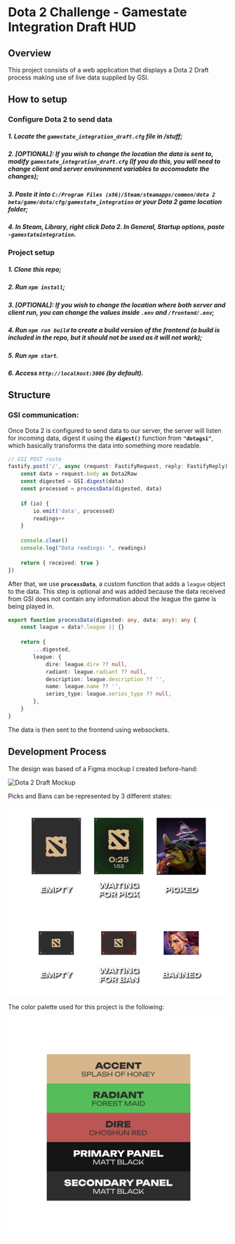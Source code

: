 # Dota 2 Challenge - Gamestate Integration Draft HUD

## Overview
This project consists of a web application that displays a Dota 2 Draft process making use of live data supplied by GSI.

## How to setup

### Configure Dota 2 to send data

##### 1. Locate the **`gamestate_integration_draft.cfg`** file in /stuff;
##### 2. **[OPTIONAL]:** If you wish to change the location the data is sent to, modify **`gamestate_integration_draft.cfg`** (If you do this, you will need to change client and server environment variables to accomodate the changes);
##### 3. Paste it into  **`C:/Program Files (x86)/Steam/steamapps/common/dota 2 beta/game/dota/cfg/gamestate_integration`** or your Dota 2 game location folder;
##### 4. In Steam, Library, right click Dota 2. In General, Startup options, paste **`-gamestateintegration`**.

### Project setup
##### 1. Clone this repo;
##### 2. Run **`npm install`**;
##### 3. **[OPTIONAL]:** If you wish to change the location where both server and client run, you can change the values inside **`.env`** and **`/frontend/.env`**;
##### 4. Run **`npm run build`** to create a build version of the frontend (a build is included in the repo, but it should not be used as it will not work);
##### 5. Run **`npm start`**.
##### 6. Access **`http://localhost:3006`** (by default).


## Structure

### GSI communication:

Once Dota 2 is configured to send data to our server, the server will listen for incoming data, digest it using the **`digest()`** function from **`"dotagsi"`**, which basically transforms the data into something more readable.

```typescript
// GSI POST route
fastify.post('/', async (request: FastifyRequest, reply: FastifyReply) => {
	const data = request.body as Dota2Raw 
	const digested = GSI.digest(data)
	const processed = processData(digested, data)

	if (io) {
		io.emit('data', processed)
		readings++
	}

	console.clear()
	console.log("Data readings: ", readings)

	return { received: true }
})
```

After that, we use **`processData`**, a custom function that adds a `league` object to the data. This step is optional and was added because the data received from GSI does not contain any information about the league the game is being played in.

```typescript
export function processData(digested: any, data: any): any {
	const league = data?.league || {}

	return {
		...digested,
		league: {
			dire: league.dire ?? null,
			radiant: league.radiant ?? null,
			description: league.description ?? '',
			name: league.name ?? '',
			series_type: league.series_type ?? null,
		},
	}
}
```

The data is then sent to the frontend using websockets.

## Development Process

The design was based of a Figma mockup I created before-hand:

![Dota 2 Draft Mockup](/stuff/mockup.png)

Picks and Bans can be represented by 3 different states:

![Dota 2 Draft Mockup - Picks and Bans types](/stuff/types.png)

The color palette used for this project is the following:

![Dota 2 Draft Mockup - Color palette](/stuff/palette.png)
